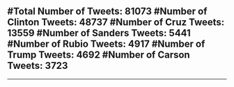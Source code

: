 #Total Number of Tweets: 81073 
#Number of Clinton Tweets: 48737
#Number of Cruz Tweets: 13559
#Number of Sanders Tweets: 5441
#Number of Rubio Tweets: 4917
#Number of Trump Tweets: 4692
#Number of Carson Tweets: 3723
---
---
